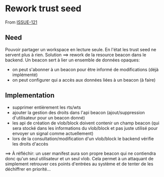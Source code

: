 <!-- Parsec Cloud (https://parsec.cloud) Copyright (c) BUSL-1.1 2016-present Scille SAS -->

# Rework trust seed

From [ISSUE-121](https://github.com/Scille/parsec-cloud/issues/121)

## Need

Pouvoir partager un workspace en lecture seule.
En l'état les trust seed ne servent plus à rien.
Solution ==> rework de la resource beacon dans le backend.
Un beacon sert à lier un ensemble de données opaques:

- on peut s'abonner à un beacon pour être informé de modifications (déjà implémenté)
- on peut configurer qui a accès aux données liées à un beacon (à faire)

## Implementation

- supprimer entièrement les rts/wts
- ajouter la gestion des droits dans l'api beacon (ajout/suppression d'utilisateur pour un beacon donné)
- les api de création de vlob/block doivent contenir un champ beacon (qui sera stocké dans les informations du vlob/block et pas juste utilisé pour envoyer un signal comme actuellement)
- lors de la consultation/modification d'un vlob/block le backend vérifie les droits d'accès

==> À réfléchir: un user manifest aura son propre beacon qui ne contiendra donc qu'un seul utilisateur et un seul vlob. Cela permet à un attaquant de simplement retrouver ces points d'entrées au système et de tenter de les déchiffrer en priorité...

